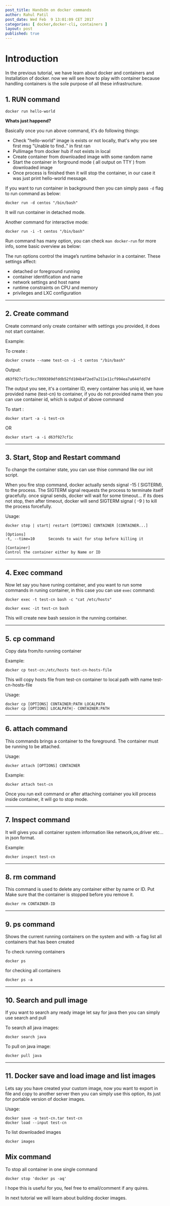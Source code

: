 ```yaml
---
post_title: HandsOn on docker commands 
author: Rahul Patil
post_date: Wed Feb  9 13:01:09 CET 2017
categories: [ docker,docker-cli, containers ]
layout: post
published: true
---
```


# Introduction 

In the previous tutorial, we have learn about docker and containers and Installation of docker. 
now we will see how to play with container because handling containers is the sole purpose of all these infrastructure. 

## 1. RUN command 

```shell
docker run hello-world
```

**Whats just happend?** 

Basically once you run above command, it's do following things:

  - Check "hello-world" image is exists or not locally, that's why you see first msg "Unable to find.." in first ran
  - Pullimage from docker hub if not exists in local
  - Create container from downloaded image with some random name 
  - Start the container in forground mode ( all output on TTY ) from downloaded image 
  - Once process is finished then it will stop the container, in our case it was just print hello-world message.

If you want to run container in background then you can simply pass `-d` flag to run command as below:

```shell
docker run -d centos "/bin/bash"
```
It will run container in detached mode. 

Another command for interactive mode:

```shell
docker run -i -t centos "/bin/bash"
```

Run command has many option, you can check `man docker-run` for more info, some basic overview as below:

The run options control the image’s runtime behavior in a container. These settings affect:

  - detached or foreground running
  - container identification and name
  - network settings and host name
  - runtime constraints on CPU and memory
  - privileges and LXC configuration


---

## 2. Create command

Create command only create container with settings you provided, it does not start container. 

Example:

To create :

```shell
docker create --name test-cn -i -t centos "/bin/bash"
```

Output:

```shell
d63f927cf1c9cc7899389dfddb52fd104b4f2ed7a211e11cf994ea7a644fdd7d
```
The output you see, it's a container ID, every container has uniq id, we have provided name (test-cn) to container, if you do not provided name then you can use container id, which is output of above command 

To start :

```shell
docker start -a -i test-cn
```

OR 

```shell
docker start -a -i d63f927cf1c
```

---

## 3. Start, Stop and Restart command 

To change the container state, you can use thise command like our init script. 

When you fire stop command, docker actually sends signal -15 ( SIGTERM), to the process. The SIGTERM signal requests the process to terminate itself gracefully. once signal sends,
docker will wait for some timeout... if its does not stop, then after timeout, docker will send SIGTERM signal ( -9 ) to kill the process forcefully. 

Usage:

```
docker stop | start| restart [OPTIONS] CONTAINER [CONTAINER...]

[Options]
-t, --time=10      Seconds to wait for stop before killing it

[Container]    
Control the container either by Name or ID
``` 

---

## 4. Exec command 

Now let say you have runing container, and you want to run some commands in runing container, in this case you can use `exec` command: 

```shell
docker exec -t test-cn bash -c "cat /etc/hosts"
```

```shell
docker exec -it test-cn bash
```

This will create new bash session in the running container. 

---

## 5. cp command 

Copy data from/to running container

Example:

```shell
docker cp test-cn:/etc/hosts test-cn-hosts-file
```

This will copy hosts file from test-cn container to local path with name test-cn-hosts-file

Usage:

```shell
docker cp [OPTIONS] CONTAINER:PATH LOCALPATH
docker cp [OPTIONS] LOCALPATH|- CONTAINER:PATH
```
---

## 6. attach command 

This commands brings a container to the foreground. The container must be running to be attached.

Usage:

```shell
docker attach [OPTIONS] CONTAINER
```

Example:

```shell
docker attach test-cn
```

Once you run exit command or after attaching container you kill process inside container, it will go to stop mode. 

---

## 7. Inspect command 

It will gives you all container system information like network,os,driver etc... in json format. 

Example:

```shell
docker inspect test-cn
```

---

## 8. rm command 

This command is used to delete any container either by name or ID. Put Make sure that the container is stopped before you remove it.

```shell
docker rm CONTAINER-ID
```

---

## 9. ps command 

Shows the current running containers on the system and with -a flag list all containers that has been created 

To check running containers

```shell
docker ps 
```

for checking all containers

```shell
docker ps -a 
```


---

## 10. Search and pull image

If you want to search any ready image let say for java then you can simply use search and pull 

To search all java images:

```shell
docker search java
```

To pull on java image:

```shell
docker pull java
```

---

## 11. Docker save and load image and list images

Lets say you have created your custom image, now you want to export in file and copy to another server then you can simply use this option, its just for portable version of docker images.

Usage:

```shell
docker save -o test-cn.tar test-cn 
docker load --input test-cn 
``` 

To list downloaded images

```shell
docker images
```

## Mix command 

To stop all container in one single command 

```shell
docker stop 'docker ps -aq'
```

I hope this is useful for you, feel free to email/comment if any quires.

In next tutorial we will learn about building docker images. 


